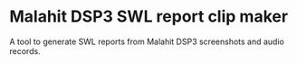 # Malahit DSP3 SWL report clip maker

A tool to generate SWL reports from Malahit DSP3 screenshots and audio records.
